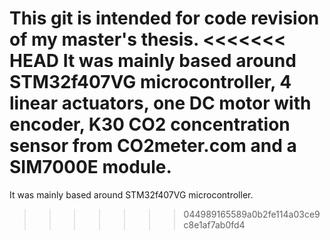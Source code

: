 This git is intended for code revision of my master's thesis.
<<<<<<< HEAD
It was mainly based around STM32f407VG microcontroller, 4 linear actuators, 
one DC motor with encoder, K30 CO2 concentration sensor from CO2meter.com and a SIM7000E module.
=======
It was mainly based around STM32f407VG microcontroller.
>>>>>>> 044989165589a0b2fe114a03ce9c8e1af7ab0fd4
